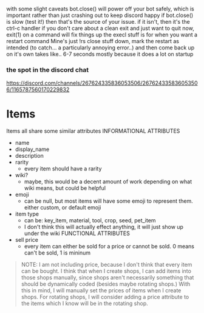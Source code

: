 with some slight caveats
bot.close() will power off your bot safely, which is important rather than just crashing out to keep discord happy
if bot.close() is slow (test it!) then that's the source of your issue. if it isn't, then it's the ctrl-c handler
if you don't care about a clean exit and just want to quit now, exit(1) on a command will fix things up
the execl stuff is for when you want a restart command
Mine's just !rs
close stuff down, mark the restart as intended (to catch... a particularly annoying error..) and then come back up on it's own
takes like.. 6-7 seconds mostly because it does a lot on startup


### the spot in the discord chat
https://discord.com/channels/267624335836053506/267624335836053506/1165787560170229832




# Items
Items all share some similar attributes
INFORMATIONAL ATTRIBUTES
- name
- display_name
- description
- rarity 
    - every item should have a rarity
- wiki? 
    - maybe, this would be a decent amount of work depending on what wiki means, but could be helpful
- emoji 
    - can be null, but most items will have some emoji to represent them. either custom, or default emoji
- item type
    - can be: key_item, material, tool, crop, seed, pet_item
    - I don't think this will actually effect anything, it will just show up under the wiki
FUNCTIONAL ATTRIBUTES
- sell price 
    - every item can either be sold for a price or cannot be sold. 0 means can't be sold, 1 is mininum

> NOTE: I am not including price, because I don't think that every item can be bought. I think that when I create shops, I can add items into those shops manually, since shops aren't necessarily something that should be dynamically coded (besides maybe rotating shops.) With this in mind, I will manually set the prices of items when I create shops. For rotating shops, I will consider adding a price attribute to the items which I know will be in the rotating shop.

